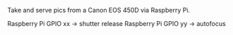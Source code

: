 Take and serve pics from a Canon EOS 450D via Raspberry Pi.

Raspberry Pi GPIO xx -> shutter release
Raspberry Pi GPIO yy -> autofocus
